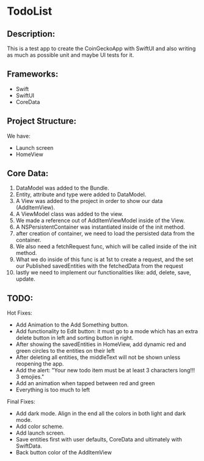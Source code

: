 # TodoList

## Description:
This is a test app to create the CoinGeckoApp with SwiftUI and also writing as much as possible unit and maybe UI tests for it.

## Frameworks:
- Swift
- SwiftUI
- CoreData

## Project Structure:
We have: 
- Launch screen
- HomeView

## Core Data:
 1. DataModel was added to the Bundle.
 2. Entity, attribute and type were added to DataModel.
 3. A View was added to the project in order to show our data (AddItemView).
 4. A ViewModel class was added to the view.
 5. We made a reference out of AddItemViewModel inside of the View.
 6. A NSPersistentContainer was instantiated inside of the init method.
 7. after creation of container, we need to load the persisted data from the container.
 8. We also need a fetchRequest func, which will be called inside of the init method.
 9. What we do inside of this func is at 1st to create a request, and the set our Published savedEntities with the fetchedData from the request
 10. lastly we need to implement our functionalities like: add, delete, save, update.

## TODO:
 Hot Fixes:
 - Add Animation to the Add Something button.
 - Add functionality to Edit button: it must go to a mode which has an extra delete button in left and sorting button in right.
 - After showing the savedEntities in HomeView, add dynamic red and green circles to the entities on their left
 - After deleting all entities, the middleText will not be shown unless reopening the app.
 - Add the alert: "Your new todo item must be at least 3 characters long!!! 3 emojies."
 - Add an animation when tapped between red and green
 - Everything is too much to left 
 
Final Fixes:
 - Add dark mode. Align in the end all the colors in both light and dark mode.
 - Add color scheme.
 - Add launch screen.
 - Save entities first with user defaults, CoreData and ultimately with SwiftData.
 - Back button color of the AddItemView

